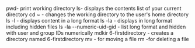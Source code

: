 pwd- print working directory
ls- displays the contents list of your current directory
cd ~ - changes the working directory to the user's home directory
ls -l - displays content in a long format
ls -la - displays in long format including hidden files
ls -la --numeric-uid-gid  - list long format and hidden with user and group IDs numerically
mdkir 6-firstdirectory - creates a directory named 6-firstdirectory
mv - for moving a file
rm -for deleting a file
